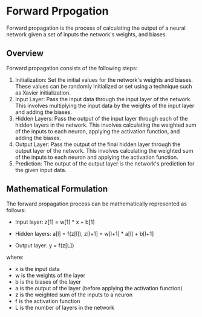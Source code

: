 # Forward Prpogation

Forward propagation is the process of calculating the output of a neural network given a set of inputs the network's weights, and biases.

## Overview

Forward propagation consists of the following steps:

1. Initialization: Set the initial values for the network's weights and biases. These values can be randomly initialized or set using a technique such as Xavier initialization.
2. Input Layer: Pass the input data through the input layer of the network. This involves multiplying the input data by the weights of the input layer and adding the biases.
3. Hidden Layers: Pass the output of the input layer through each of the hidden layers in the network. This involves calculating the weighted sum of the inputs to each neuron, applying the activation function, and adding the biases.
4. Output Layer: Pass the output of the final hidden layer through the output layer of the network. This involves calculating the weighted sum of the inputs to each neuron and applying the activation function.
5. Prediction: The output of the output layer is the network's prediction for the given input data.

## Mathematical Formulation

The forward propagation process can be mathematically represented as follows:

- Input layer:
z[1] = w[1] * x + b[1]

- Hidden layers:
a[l] = f(z[l]),  z[l+1] = w[l+1] * a[l] + b[l+1]

- Output layer:
y = f(z[L])

where:

- x is the input data
- w is the weights of the layer
- b is the biases of the layer
- a is the output of the layer (before applying the activation function)
- z is the weighted sum of the inputs to a neuron
- f is the activation function
- L is the number of layers in the network